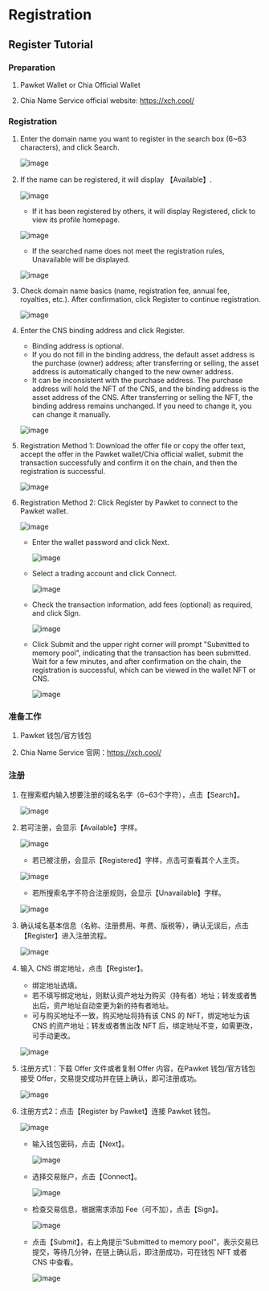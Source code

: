 # Registration
## Register Tutorial

### Preparation

1. Pawket Wallet or Chia Official Wallet

1. Chia Name Service official website: https://xch.cool/

### Registration

1. Enter the domain name you want to register in the search box (6~63 characters), and click Search.

   ![image](https://user-images.githubusercontent.com/90297530/217738882-6b48f1fb-6261-4e34-aefd-9cf5b8ff505f.png)

1. If the name can be registered, it will display 【Available】.

   ![image](https://user-images.githubusercontent.com/90297530/217738999-b3d835a8-719f-444d-b098-8ef38d2c71c4.png)

    - If it has been registered by others, it will display Registered, click to view its profile homepage.

   ![image](https://user-images.githubusercontent.com/90297530/217739086-4967a6f9-f6c9-454e-9bfd-a83c0957cdc6.png)

    - If the searched name does not meet the registration rules, Unavailable will be displayed.

   ![image](https://user-images.githubusercontent.com/90297530/217739165-55a5efa2-6ca9-4ae6-8456-a37307fe1f35.png)

1. Check domain name basics (name, registration fee, annual fee, royalties, etc.). After confirmation, click Register to continue registration.

   ![image](https://user-images.githubusercontent.com/90297530/217739304-762696e6-a54f-4eba-85be-c5b4fb964b03.png)

1. Enter the CNS binding address and click Register.
    - Binding address is optional.
    - If you do not fill in the binding address, the default asset address is the purchase (owner) address; after transferring or selling, the asset address is automatically changed to the new owner address.
    - It can be inconsistent with the purchase address. The purchase address will hold the NFT of the CNS, and the binding address is the asset address of the CNS. After transferring or selling the NFT, the binding address remains unchanged. If you need to change it, you can change it manually.

   ![image](https://user-images.githubusercontent.com/90297530/217739465-7d8e9860-d9ae-40b1-805c-a5d05afd2751.png)

1. Registration Method 1: Download the offer file or copy the offer text, accept the offer in the Pawket wallet/Chia official wallet, submit the transaction successfully and confirm it on the chain, and then the registration is successful.

   ![image](https://user-images.githubusercontent.com/90297530/217739652-18c5de8b-6e35-41b9-b340-1b50a809482f.png)

1. Registration Method 2: Click Register by Pawket to connect to the Pawket wallet.

   ![image](https://user-images.githubusercontent.com/90297530/217739728-3aa09583-1fe3-4dd5-a0ec-3f67655c93f7.png)

   - Enter the wallet password and click Next.

     ![image](https://user-images.githubusercontent.com/90297530/217740086-eb2c8302-c729-4bbd-985e-7f57a71bc60d.png)

   - Select a trading account and click Connect.

     ![image](https://user-images.githubusercontent.com/90297530/217740208-8591b175-3de1-4ced-8ce4-b14d87e3cf6b.png)

   - Check the transaction information, add fees (optional) as required, and click Sign.

     ![image](https://user-images.githubusercontent.com/90297530/217740625-888f125e-ca10-4b4b-ae1b-193a887995cb.png)

   - Click Submit and the upper right corner will prompt "Submitted to memory pool", indicating that the transaction has been submitted. Wait for a few minutes, and after confirmation on the chain, the registration is successful, which can be viewed in the wallet NFT or CNS.

     ![image](https://user-images.githubusercontent.com/90297530/217741194-a58aa3cd-e1af-4e84-96e4-146a7cf14748.png)

### 准备工作

1. Pawket 钱包/官方钱包

1. Chia Name Service 官网：https://xch.cool/

### 注册

1. 在搜索框内输入想要注册的域名名字（6~63个字符），点击【Search】。

   ![image](https://user-images.githubusercontent.com/90297530/217738882-6b48f1fb-6261-4e34-aefd-9cf5b8ff505f.png)

1. 若可注册，会显示【Available】字样。

   ![image](https://user-images.githubusercontent.com/90297530/217738999-b3d835a8-719f-444d-b098-8ef38d2c71c4.png)

   - 若已被注册，会显示【Registered】字样，点击可查看其个人主页。

   ![image](https://user-images.githubusercontent.com/90297530/217739086-4967a6f9-f6c9-454e-9bfd-a83c0957cdc6.png)

   - 若所搜索名字不符合注册规则，会显示【Unavailable】字样。

   ![image](https://user-images.githubusercontent.com/90297530/217739165-55a5efa2-6ca9-4ae6-8456-a37307fe1f35.png)

1. 确认域名基本信息（名称、注册费用、年费、版税等），确认无误后，点击【Register】进入注册流程。

   ![image](https://user-images.githubusercontent.com/90297530/217739304-762696e6-a54f-4eba-85be-c5b4fb964b03.png)

1. 输入 CNS 绑定地址，点击【Register】。
   - 绑定地址选填。
   - 若不填写绑定地址，则默认资产地址为购买（持有者）地址；转发或者售出后，资产地址自动变更为新的持有者地址。
   - 可与购买地址不一致，购买地址将持有该 CNS 的 NFT，绑定地址为该 CNS 的资产地址；转发或者售出改 NFT 后，绑定地址不变，如需更改，可手动更改。

   ![image](https://user-images.githubusercontent.com/90297530/217739465-7d8e9860-d9ae-40b1-805c-a5d05afd2751.png)

1. 注册方式1：下载 Offer 文件或者复制 Offer 内容，在Pawket 钱包/官方钱包 接受 Offer，交易提交成功并在链上确认，即可注册成功。

   ![image](https://user-images.githubusercontent.com/90297530/217739652-18c5de8b-6e35-41b9-b340-1b50a809482f.png)

1. 注册方式2：点击【Register by Pawket】连接 Pawket 钱包。

   ![image](https://user-images.githubusercontent.com/90297530/217739728-3aa09583-1fe3-4dd5-a0ec-3f67655c93f7.png)

   - 输入钱包密码，点击【Next】。

     ![image](https://user-images.githubusercontent.com/90297530/217740086-eb2c8302-c729-4bbd-985e-7f57a71bc60d.png)

   - 选择交易账户，点击【Connect】。

     ![image](https://user-images.githubusercontent.com/90297530/217740208-8591b175-3de1-4ced-8ce4-b14d87e3cf6b.png)

   - 检查交易信息，根据需求添加 Fee（可不加），点击【Sign】。

     ![image](https://user-images.githubusercontent.com/90297530/217740625-888f125e-ca10-4b4b-ae1b-193a887995cb.png)

   - 点击【Submit】，右上角提示“Submitted to memory pool”，表示交易已提交，等待几分钟，在链上确认后，即注册成功，可在钱包 NFT 或者 CNS 中查看。

     ![image](https://user-images.githubusercontent.com/90297530/217741194-a58aa3cd-e1af-4e84-96e4-146a7cf14748.png)

